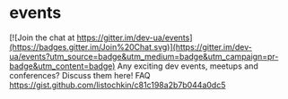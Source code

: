 # events

[![Join the chat at https://gitter.im/dev-ua/events](https://badges.gitter.im/Join%20Chat.svg)](https://gitter.im/dev-ua/events?utm_source=badge&utm_medium=badge&utm_campaign=pr-badge&utm_content=badge)
Any exciting dev events, meetups and conferences? Discuss them here! FAQ https://gist.github.com/listochkin/c81c198a2b7b044a0dc5
